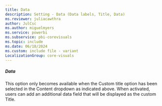 ```yaml
---
title: Data
description: Setting - Data (Data labels, Title, Data)
ms.reviewer: juliacawthra
author: JulCsc
ms.author: miguelmyers
ms.service: powerbi
ms.subservice: pbi-corevisuals
ms.topic: include
ms.date: 06/18/2024
ms.custom: include file - variant
LocalizationGroup: core-visuals
---
```

##### Data

This option only becomes available when the Custom title option has been selected in the Content dropdown as indicated above. When activated, users can add an additional data field that will be displayed as the custom Title.

